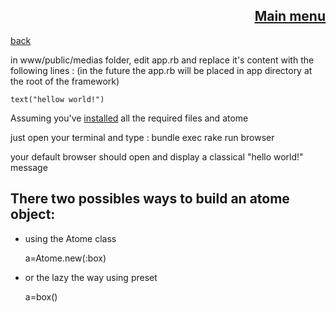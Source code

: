 <span align="right">

[Main menu](../atome.md)
-
</span>
<span align="left">

[back](./tutorials.md)

</span>


in www/public/medias folder, edit app.rb and replace it's content with the following lines :
(in the future the app.rb will be placed in app directory at the root of the framework)

    text("hellow world!")


Assuming you've [installed](../installation/kickstart.md) all the required files and atome

just open your terminal and type : bundle exec rake run browser

your default browser should open and display a classical "hello world!" message 


There two possibles ways to build an atome object:
-


 - using the Atome class

   a=Atome.new(:box)


- or the lazy the way using preset

  a=box()